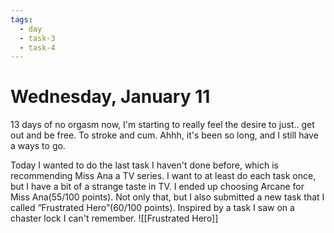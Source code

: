 ```yaml
---
tags:
  - day
  - task-3
  - task-4
---
```


# Wednesday, January 11

13 days of no orgasm now, I'm starting to really feel the desire to just.. get out and be free. To stroke and cum. Ahhh, it's been so long, and I still have a ways to go.

Today I wanted to do the last task I haven't done before, which is recommending Miss Ana a TV series. I want to at least do each task once, but I have a bit of a strange taste in TV. I ended up choosing Arcane for Miss Ana(55/100 points). Not only that, but I also submitted a new task that I called “Frustrated Hero”(60/100 points). Inspired by a task I saw on a chaster lock I can't remember. 
![[Frustrated Hero]]
